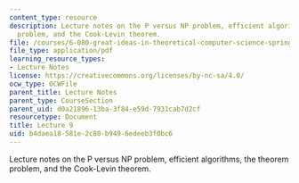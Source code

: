 ```yaml
---
content_type: resource
description: Lecture notes on the P versus NP problem, efficient algorithms, the theorem
  problem, and the Cook-Levin theorem.
file: /courses/6-080-great-ideas-in-theoretical-computer-science-spring-2008/b4daea18581e2c80b9496edeeb3f0bc6_lec9.pdf
file_type: application/pdf
learning_resource_types:
- Lecture Notes
license: https://creativecommons.org/licenses/by-nc-sa/4.0/
ocw_type: OCWFile
parent_title: Lecture Notes
parent_type: CourseSection
parent_uid: d0a21896-13ba-3f84-e59d-7931cab7d2cf
resourcetype: Document
title: Lecture 9
uid: b4daea18-581e-2c80-b949-6edeeb3f0bc6
---
```

Lecture notes on the P versus NP problem, efficient algorithms, the theorem problem, and the Cook-Levin theorem.